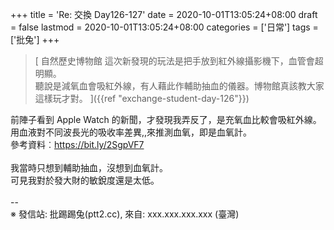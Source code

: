 +++
title = 'Re: 交換 Day126-127'
date = 2020-10-01T13:05:24+08:00
draft = false
lastmod = 2020-10-01T13:05:24+08:00
categories = ['日常']
tags = ['批兔']
+++
> [
自然歷史博物館 
這次新發現的玩法是把手放到紅外線攝影機下，血管會超明顯。<br>
聽說是減氧血會吸紅外線，有人藉此作輔助抽血的儀器。博物館真該教大家這樣玩才對。
]({{ref "exchange-student-day-126"}})

前陣子看到 Apple Watch 的新聞，才發現我弄反了，是充氧血比較會吸紅外線。<br>
用血液對不同波長光的吸收率差異,,來推測血氧，即是血氧計。<br>
參考資料︰https://bit.ly/2SgpVF7<br>
<br>
我當時只想到輔助抽血，沒想到血氧計。<br>
可見我對於發大財的敏銳度還是太低。<br>
<br>
--<br>
※ 發信站: 批踢踢兔(ptt2.cc), 來自: xxx.xxx.xxx.xxx (臺灣)<br>

